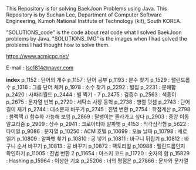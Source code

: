 This Repository is for solving BaekJoon Problems using Java.
This Repository is by Suchan Lee,
Department of Computer Software Engineering,
Kumoh National Institute of Technology (kit), South KOREA.

"SOLUTIONS_code" is the code about real code what I solved BaekJoon problems by Java.
"SOLUTIONS_IMG" is the images when I had solved the problems I had thought how to solve them.

https://www.acmicpc.net/

E-mail : lsc1814@naver.com

**index**
p_1152 : 단어의 개수
p_1157 : 단어 공부
p_1193 : 분수 찾기
p_1529 : 팰린드롬수
p_1316 : 그룹 단어 체커
p_1978 : 소수 찾기
p_2292 : 벌집
p_2231 : 분해합
p_2420 : 사파리월드
p_2444 : 별 찍기 - 7
p_2475 : 검증수
p_2563 : 색종이
p_2675 : 문자열 반복
p_2720 : 세탁소 사장 동혁
p_2738 : 행렬 덧셈
p_2743 : 단어 길이 재기
p_2744 : 대소문자 바꾸기
p_2745 : 진법 변환
p_2754 : 학점계산
p_2798 : 블랙잭 // 함수화 가능해 보임
p_2869 : 달팽이는 올라가고 싶다
p_2903 : 중앙 이동 알고리즘
p_2909 : 상수
p_2941 : 크로아티아 알파벳
p_4153 : 직각삼각형
p_5622 : 다이얼
p_9086 : 문자열
p_10250 : ACM 호텔
p_10699 : 오늘 날짜
p_10798 : 세로읽기
p_10809 : 알파벳 찾기
p_10810 : 공 넣기
p_10811 : 바구니 뒤집기
p_10812 : 바구니 순서 바꾸기
p_10813 : 공 바꾸기
p_10872 : 팩토리얼
p_10988 : 팰린드롬인지 확인하기
p_11005 : 진법 변환 2
p_11654 : 아스키 코드
p_11720 : 숫자의 합
p_15829 : Hashing
p_15964 : 이상한 기호
p_25206 : 너의 평점은
p_27866 : 문자와 문자열
